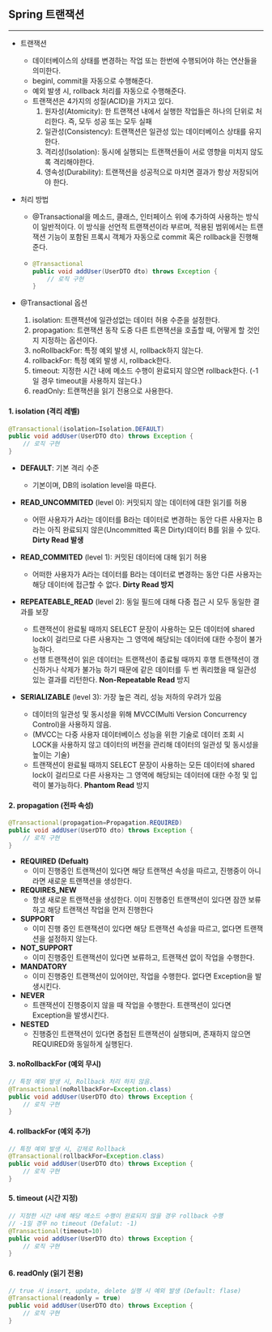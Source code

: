 ## Spring 트랜잭션

----

- 트랜잭션

  - 데이터베이스의 상태를 변경하는 작업 또는 한번에 수행되어야 하는 연산들을 의미한다.
  - beginl, commit을 자동으로 수행해준다.
  - 예외 발생 시, rollback 처리를 자동으로 수행해준다.
  - 트랜잭션은 4가지의 성질(ACID)을 가지고 있다.
    1. 원자성(Atomicity): 한 트랜잭션 내에서 실행한 작업들은 하나의 단위로 처리한다. 즉, 모두 성공 또는 모두 실패
    2. 일관성(Consistency): 트랜잭션은 일관성 있는 데이터베이스 상태를 유지한다.
    3. 격리성(Isolation): 동시에 실행되는 트랜잭션들이 서로 영향을 미치지 않도록 격리해야한다.
    4. 영속성(Durability): 트랜잭션을 성공적으로 마치면 결과가 항상 저장되어야 한다.

- 처리 방법

  - @Transactional을 메소드, 클래스, 인터페이스 위에 추가하여 사용하는 방식이 일반적이다.
    이 방식을 선언적 트랜잭션이라 부르며, 적용된 범위에서는 트랜잭션 기능이 포함된 프록시 객체가 자동으로 commit 혹은 rollback을 진행해준다.

  - ```java
    @Transactional
    public void addUser(UserDTO dto) throws Exception {
    	// 로직 구현
    }
    ```

- @Transactional 옵션

  1. isolation: 트랜잭션에 일관성없는 데이터 허용 수준을 설정한다.
  2. propagation: 트랜잭션 동작 도중 다른 트랜잭션을 호출할 때, 어떻게 할 것인지 지정하는 옵션이다.
  3. noRollbackFor: 특정 예외 발생 시, rollback하지 않는다.
  4. rollbackFor: 특정 예외 발생 시, rollback한다.
  5. timeout: 지정한 시간 내에 메소드 수행이 완료되지 않으면 rollback한다. (-1일 경우 timeout을 사용하지 않는다.)
  6. readOnly: 트랜잭션을 읽기 전용으로 사용한다.



#### 1. isolation (격리 레벨)

```java
@Transactional(isolation=Isolation.DEFAULT)
public void addUser(UserDTO dto) throws Exception {
	// 로직 구현
}
```

- **DEFAULT**: 기본 격리 수준
  - 기본이며, DB의 isolation level을 따른다.
- **READ_UNCOMMITED** (level 0): 커밋되지 않는 데이터에 대한 읽기를 허용
  - 어떤 사용자가 A라는 데이터를 B라는 데이터로 변경하는 동안 다른 사용자는 B라는 아직 완료되지 않은(Uncommitted 혹은 Dirty)데이터 B를 읽을 수 있다.
    **Dirty Read 발생**
- **READ_COMMITED** (level 1): 커밋된 데이터에 대해 읽기 허용
  - 어떠한 사용자가 A라는 데이터를 B라는 데이터로 변경하는 동안 다른 사용자는 해당 데이터에 접근할 수 없다.
    **Dirty Read 방지**
- **REPEATEABLE_READ** (level 2): 동일 필드에 대해 다중 접근 시 모두 동일한 결과를 보장
  - 트랜잭션이 완료될 때까지 SELECT 문장이 사용하는 모든 데이터에 shared lock이 걸리므로 다른 사용자는 그 영역에 해당되는 데이터에 대한 수정이 불가능하다.
  - 선행 트랜잭션이 읽은 데이터는 트랜잭션이 종료될 때까지 후행 트랜잭션이 갱신하거나 삭제가 불가능 하기 때문에 같은 데이터를 두 번 쿼리했을 때 일관성 있는 결과를 리턴한다.
    **Non-Repeatable Read** 방지

- **SERIALIZABLE** (level 3): 가장 높은 격리, 성능 저하의 우려가 있음
  - 데이터의 일관성 및 동시성을 위해 MVCC(Multi Version Concurrency Control)을 사용하지 않음.
  - (MVCC는 다중 사용자 데이터베이스 성능을 위한 기술로 데이터 조회 시 LOCK을 사용하지 않고 데이터의 버전을 관리해 데이터의 일관성 및 동시성을 높이는 기술)
  - 트랜잭션이 완료될 때까지 SELECT 문장이 사용하는 모든 데이터에 shared lock이 걸리므로 다른 사용자는 그 영역에 해당되는 데이터에 대한 수정 및 입력이 불가능하다.
    **Phantom Read** 방지




#### 2. propagation (전파 속성)

```java
@Transactional(propagation=Propagation.REQUIRED)
public void addUser(UserDTO dto) throws Exception {
	// 로직 구현
}
```

- **REQUIRED (Defualt)**
  - 이미 진행중인 트랜잭션이 있다면 해당 트랜잭션 속성을 따르고, 진행중이 아니라면 새로운 트랜잭션을 생성한다.
- **REQUIRES_NEW**
  - 항생 새로운 트랜잭션을 생성한다. 이미 진행중인 트랜잭션이 있다면 잠깐 보류하고 해당 트랜잭션 작업을 먼저 진행한다
- **SUPPORT**
  - 이미 진행 중인 트랜잭션이 있다면 해당 트랜잭션 속성을 따르고, 없다면 트랜잭션을 설정하지 않는다.
- **NOT_SUPPORT**
  - 이미 진행중인 트랜잭션이 있다면 보류하고, 트랜잭션 없이 작업을 수행한다.
- **MANDATORY**
  - 이미 진행중인 트랜잭션이 있어야만, 작업을 수행한다. 없다면 Exception을 발생시킨다.
- **NEVER**
  - 트랜잭션이 진행중이지 않을 때 작업을 수행한다. 트랜잭션이 있다면 Exception을 발생시킨다.
- **NESTED**
  - 진행중인 트랜잭션이 있다면 중첩된 트랜잭션이 실행되며, 존재하지 않으면 REQUIRED와 동일하게 실행된다.



#### 3. noRollbackFor (예외 무시)

```java
// 특정 예외 발생 시, Rollback 처리 하지 않음.
@Transactional(noRollbackFor=Exception.class)
public void addUser(UserDTO dto) throws Exception {
	// 로직 구현
}
```



#### **4. rollbackFor (예외 추가)**

```java
// 특정 예외 발생 시, 강제로 Rollback
@Transactional(rollbackFor=Exception.class)
public void addUser(UserDTO dto) throws Exception {
	// 로직 구현
}
```



#### 5. timeout (시간 지정)

```java
// 지정한 시간 내에 해당 메소드 수행이 완료되지 않을 경우 rollback 수행
// -1일 경우 no timeout (Defalut: -1)
@Transactional(timeout=10)
public void addUser(UserDTO dto) throws Exception {
	// 로직 구현
}
```



#### 6. readOnly (읽기 전용)

```java
// true 시 insert, update, delete 실행 시 예외 발생 (Default: flase)
@Transactional(readonly = true)
public void addUser(UserDTO dto) throws Exception {
	// 로직 구현
}
```
